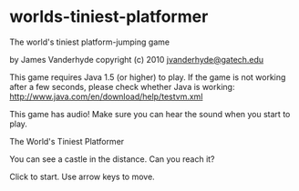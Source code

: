 worlds-tiniest-platformer
=========================

The world's tiniest platform-jumping game

by James Vanderhyde
copyright (c) 2010
jvanderhyde@gatech.edu


This game requires Java 1.5 (or higher) to play.
If the game is not working after a few seconds, please
check whether Java is working:
http://www.java.com/en/download/help/testvm.xml

This game has audio! Make sure you can hear the sound when you start to play.


The World's Tiniest Platformer

You can see a castle in the distance. Can you reach it?

Click to start. Use arrow keys to move.
